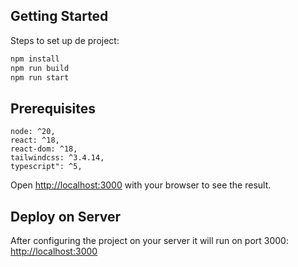 ## Getting Started

Steps to set up de project:

```bash
npm install 
npm run build
npm run start
```

## Prerequisites 

    node: ^20,
    react: ^18,
    react-dom: ^18,
    tailwindcss: ^3.4.14,
    typescript": ^5,

Open [http://localhost:3000](http://localhost:3000) with your browser to see the result.

## Deploy on Server

After configuring the project on your server it will run on port 3000:
[http://localhost:3000](http://localhost:3000)